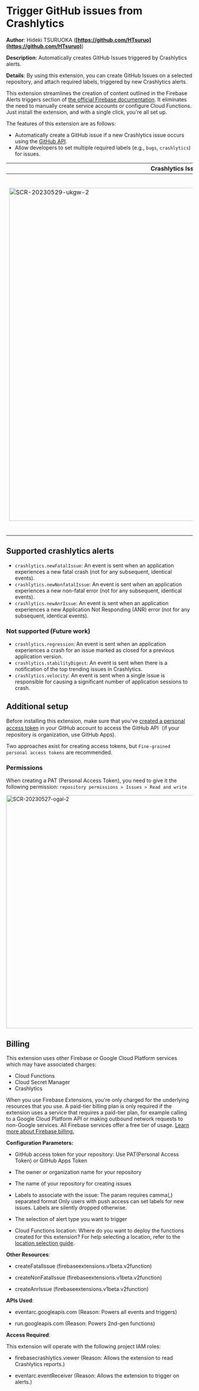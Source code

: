 # Trigger GitHub issues from Crashlytics

**Author**: Hideki TSURUOKA (**[https://github.com/HTsuruo](https://github.com/HTsuruo)**)

**Description**: Automatically creates GitHub Issues triggered by Crashlytics alerts.



**Details**: By using this extension, you can create GitHub Issues on a selected repository, and attach required labels, triggered by new Crashlytics alerts.

This extension streamlines the creation of content outlined in the Firebase Alerts triggers section of [the official Firebase documentation](https://firebase.google.com/docs/functions/alert-events#handle-crashlytics-alerts). It eliminates the need to manually create service accounts or configure Cloud Functions. Just install the extension, and with a single click, you're all set up.

The features of this extension are as follows:

- Automatically create a GitHub issue if a new Crashlytics issue occurs using the [GitHub API](https://docs.github.com/ja/rest/issues/issues?apiVersion=2022-11-28#create-an-issue).
- Allow developers to set multiple required labels (e.g., `bugs`, `crashlytics`) for issues.

| Crashlytics Issue | GitHub Issue |
|--------|--------|
| <img width="900" alt="SCR-20230529-ukgw-2" src="https://github.com/HTsuruo/firebase-extensions/assets/12729025/d019c106-a2c2-4b76-b5f9-2327609fe3a0"> | <img width="970" alt="SCR-20230529-ukml" src="https://github.com/HTsuruo/firebase-extensions/assets/12729025/8eafcf03-a285-4067-b56f-36e378747758"> |

## Supported crashlytics alerts

- `crashlytics.newFatalIssue`: An event is sent when an application experiences a new fatal crash (not for any subsequent, identical events).
- `crashlytics.newNonfatalIssue`: An event is sent when an application experiences a new non-fatal error (not for any subsequent, identical events).
- `crashlytics.newAnrIssue`: An event is sent when an application experiences a new Application Not Responding (ANR) error (not for any subsequent, identical events).

### Not supported (Future work)

- `crashlytics.regression`: An event is sent when an application experiences a crash for an issue marked as closed for a previous application version.
- `crashlytics.stabilityDigest`: An event is sent when there is a notification of the top trending issues in Crashlytics.
- `crashlytics.velocity`: An event is sent when a single issue is responsible for causing a significant number of application sessions to crash.

## Additional setup

Before installing this extension, make sure that you've [created a personal access token](https://docs.github.com/en/authentication/keeping-your-account-and-data-secure/creating-a-personal-access-token) in your GitHub account to access the GitHub API（if your repository is organization, use GitHub Apps). 

Two approaches exist for creating access tokens, but `Fine-grained personal access tokens` are recommended.

### Permissions

When creating a PAT (Personal Access Token), you need to give it the following permission:
`repository permissions > Issues > Read and write`

<img width="630" alt="SCR-20230527-ogal-2" src="https://github.com/HTsuruo/firebase-extensions/assets/12729025/719bcfd8-12c7-4336-adde-924738553592">

## Billing

This extension uses other Firebase or Google Cloud Platform services which may have associated charges:

- Cloud Functions
- Cloud Secret Manager
- Crashlytics

When you use Firebase Extensions, you're only charged for the underlying resources that you use. A paid-tier billing plan is only required if the extension uses a service that requires a paid-tier plan, for example calling to a Google Cloud Platform API or making outbound network requests to non-Google services. All Firebase services offer a free tier of usage. [Learn more about Firebase billing.](https://firebase.google.com/pricing)




**Configuration Parameters:**

* GitHub access token for your repository: Use PAT(Personal Access Token) or GitHub Apps Token

* The owner or organization name for your repository

* The name of your repository for creating issues

* Labels to associate with the issue: The param requires camma(,) separated format Only users with push access can set labels for new issues. Labels are silently dropped otherwise.

* The selection of alert type you want to trigger

* Cloud Functions location: Where do you want to deploy the functions created for this extension? For help selecting a location, refer to the [location selection guide](https://firebase.google.com/docs/functions/locations).



**Other Resources**:

* createFatalIssue (firebaseextensions.v1beta.v2function)

* createNonFatalIssue (firebaseextensions.v1beta.v2function)

* createAnrIssue (firebaseextensions.v1beta.v2function)



**APIs Used**:

* eventarc.googleapis.com (Reason: Powers all events and triggers)

* run.googleapis.com (Reason: Powers 2nd-gen functions)



**Access Required**:



This extension will operate with the following project IAM roles:

* firebasecrashlytics.viewer (Reason: Allows the extension to read Crashlytics reports.)

* eventarc.eventReceiver (Reason: Allows the extension to trigger on alerts.)
